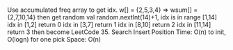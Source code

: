 ```
```
Use accumulated freq array to get idx.
w[] = {2,5,3,4} => wsum[] = {2,7,10,14}
then get random val random.nextInt(14)+1, idx is in range [1,14]
​
idx in [1,2] return 0
idx in [3,7] return 1
idx in [8,10] return 2
idx in [11,14] return 3
then become LeetCode 35. Search Insert Position
Time: O(n) to init, O(logn) for one pick
Space: O(n)
```
```